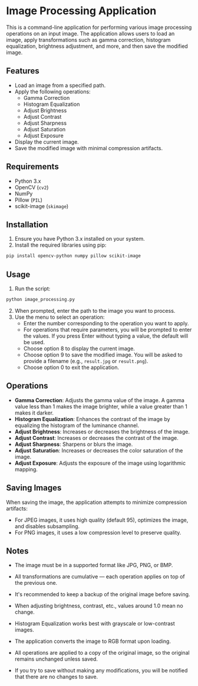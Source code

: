 # Image Processing Application

This is a command-line application for performing various image processing operations on an input image. The application allows users to load an image, apply transformations such as gamma correction, histogram equalization, brightness adjustment, and more, and then save the modified image.

## Features

- Load an image from a specified path.
- Apply the following operations:
  - Gamma Correction
  - Histogram Equalization
  - Adjust Brightness
  - Adjust Contrast
  - Adjust Sharpness
  - Adjust Saturation
  - Adjust Exposure
- Display the current image.
- Save the modified image with minimal compression artifacts.

## Requirements

- Python 3.x
- OpenCV (`cv2`)
- NumPy
- Pillow (`PIL`)
- scikit-image (`skimage`)

## Installation

1. Ensure you have Python 3.x installed on your system.
2. Install the required libraries using pip:

```bash
pip install opencv-python numpy pillow scikit-image
```

## Usage

1. Run the script:

```bash
python image_processing.py
```

2. When prompted, enter the path to the image you want to process.
3. Use the menu to select an operation:
   - Enter the number corresponding to the operation you want to apply.
   - For operations that require parameters, you will be prompted to enter the values. If you press Enter without typing a value, the default will be used.
   - Choose option 8 to display the current image.
   - Choose option 9 to save the modified image. You will be asked to provide a filename (e.g., `result.jpg` or `result.png`).
   - Choose option 0 to exit the application.

## Operations

- **Gamma Correction**: Adjusts the gamma value of the image. A gamma value less than 1 makes the image brighter, while a value greater than 1 makes it darker.
- **Histogram Equalization**: Enhances the contrast of the image by equalizing the histogram of the luminance channel.
- **Adjust Brightness**: Increases or decreases the brightness of the image.
- **Adjust Contrast**: Increases or decreases the contrast of the image.
- **Adjust Sharpness**: Sharpens or blurs the image.
- **Adjust Saturation**: Increases or decreases the color saturation of the image.
- **Adjust Exposure**: Adjusts the exposure of the image using logarithmic mapping.

## Saving Images

When saving the image, the application attempts to minimize compression artifacts:
- For JPEG images, it uses high quality (default 95), optimizes the image, and disables subsampling.
- For PNG images, it uses a low compression level to preserve quality.

## Notes
- The image must be in a supported format like JPG, PNG, or BMP.
- All transformations are cumulative — each operation applies on top of the previous one.
- It's recommended to keep a backup of the original image before saving.
- When adjusting brightness, contrast, etc., values around 1.0 mean no change.
- Histogram Equalization works best with grayscale or low-contrast images.


- The application converts the image to RGB format upon loading.
- All operations are applied to a copy of the original image, so the original remains unchanged unless saved.
- If you try to save without making any modifications, you will be notified that there are no changes to save.
